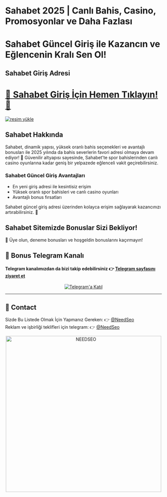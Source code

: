 # Sahabet 2025 | Canlı Bahis, Casino, Promosyonlar ve Daha Fazlası

<h1>Sahabet Güncel Giriş ile Kazancın ve Eğlencenin Kralı Sen Ol!</h1>

<h2>Sahabet Giriş Adresi</h2>

# <a href="https://cutt.ly/nrvXgVNa" title="Sahabet Giriş Adresi">🔗 Sahabet Giriş İçin Hemen Tıklayın! 🔗</a>

<a href="https://resmim.net/"><img src="https://resmim.net/cdn/2025/05/28/TwnxZG.jpg" alt="resim yükle" border="0" /></a>

<h2>Sahabet Hakkında</h2>
<p>Sahabet, dinamik yapısı, yüksek oranlı bahis seçenekleri ve avantajlı bonusları ile 2025 yılında da bahis severlerin favori adresi olmaya devam ediyor! 🎰 Güvenilir altyapısı sayesinde, Sahabet'te spor bahislerinden canlı casino oyunlarına kadar geniş bir yelpazede eğlenceli vakit geçirebilirsiniz.</p>

<h3>Sahabet Güncel Giriş Avantajları</h3>
<ul>
  <li>En yeni giriş adresi ile kesintisiz erişim</li>
  <li>Yüksek oranlı spor bahisleri ve canlı casino oyunları</li>
  <li>Avantajlı bonus fırsatları</li>
</ul>

<p>Sahabet güncel giriş adresi üzerinden kolayca erişim sağlayarak kazancınızı artırabilirsiniz. 💸</p>

<h2>Sahabet Sitemizde Bonuslar Sizi Bekliyor!</h2>
<p>🎁 Üye olun, deneme bonusları ve hoşgeldin bonuslarını kaçırmayın!</p>

## 📲 Bonus Telegram Kanalı  
#### Telegram kanalımızdan da bizi takip edebilirsiniz 👉 [Telegram sayfasını ziyaret et](https://t.me/+yG5pKfqA0RtkMjY0)

<p align="center">
  <a href="https://t.me/+yG5pKfqA0RtkMjY0">
    <img src="https://i.ibb.co/wZn5d5kr/telegram.png" alt="Telegram'a Katıl" />
  </a>
</p>

---

## 📩 Contact

Sizde Bu Listede Olmak İçin Yapmanız Gereken: 👉 [@NeedSeo](https://t.me/NeedSeo)  
Reklam ve işbirliği teklifleri için telegram: 👉 [@NeedSeo](https://t.me/NeedSeo)

<p align="center">
  <a href="https://t.me/NeedSeo" target="_blank">
    <img src="https://resmim.net/cdn/2025/06/02/Tk6Hx8.jpg" width="500" alt="NEEDSEO" />
  </a>
</p>
